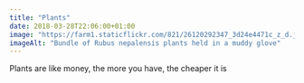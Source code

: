 ```yaml
---
title: "Plants"
date: 2018-03-28T22:06:00+01:00
image: "https://farm1.staticflickr.com/821/26120292347_3d24e4471c_z_d.jpg"
imageAlt: "Bundle of Rubus nepalensis plants held in a muddy glove"
---
```


Plants are like money, the more you have, the cheaper it is
